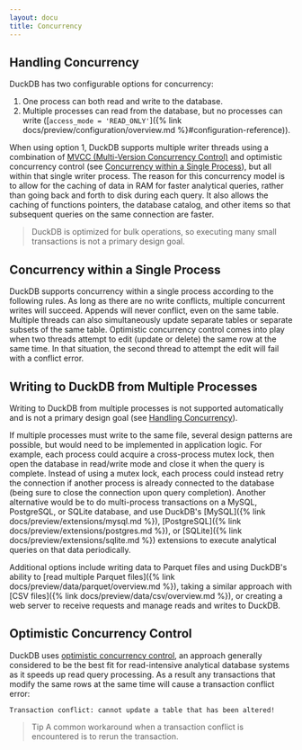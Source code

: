```yaml
---
layout: docu
title: Concurrency
---
```


## Handling Concurrency

DuckDB has two configurable options for concurrency:

1. One process can both read and write to the database.
2. Multiple processes can read from the database, but no processes can write ([`access_mode = 'READ_ONLY'`]({% link docs/preview/configuration/overview.md %}#configuration-reference)).

When using option 1, DuckDB supports multiple writer threads using a combination of [MVCC (Multi-Version Concurrency Control)](https://en.wikipedia.org/wiki/Multiversion_concurrency_control) and optimistic concurrency control (see [Concurrency within a Single Process](#concurrency-within-a-single-process)), but all within that single writer process. The reason for this concurrency model is to allow for the caching of data in RAM for faster analytical queries, rather than going back and forth to disk during each query. It also allows the caching of functions pointers, the database catalog, and other items so that subsequent queries on the same connection are faster.

> DuckDB is optimized for bulk operations, so executing many small transactions is not a primary design goal.

## Concurrency within a Single Process

DuckDB supports concurrency within a single process according to the following rules. As long as there are no write conflicts, multiple concurrent writes will succeed. Appends will never conflict, even on the same table. Multiple threads can also simultaneously update separate tables or separate subsets of the same table. Optimistic concurrency control comes into play when two threads attempt to edit (update or delete) the same row at the same time. In that situation, the second thread to attempt the edit will fail with a conflict error.

## Writing to DuckDB from Multiple Processes

Writing to DuckDB from multiple processes is not supported automatically and is not a primary design goal (see [Handling Concurrency](#handling-concurrency)).

If multiple processes must write to the same file, several design patterns are possible, but would need to be implemented in application logic. For example, each process could acquire a cross-process mutex lock, then open the database in read/write mode and close it when the query is complete. Instead of using a mutex lock, each process could instead retry the connection if another process is already connected to the database (being sure to close the connection upon query completion). Another alternative would be to do multi-process transactions on a MySQL, PostgreSQL, or SQLite database, and use DuckDB's [MySQL]({% link docs/preview/extensions/mysql.md %}), [PostgreSQL]({% link docs/preview/extensions/postgres.md %}), or [SQLite]({% link docs/preview/extensions/sqlite.md %}) extensions to execute analytical queries on that data periodically.

Additional options include writing data to Parquet files and using DuckDB's ability to [read multiple Parquet files]({% link docs/preview/data/parquet/overview.md %}), taking a similar approach with [CSV files]({% link docs/preview/data/csv/overview.md %}), or creating a web server to receive requests and manage reads and writes to DuckDB.

## Optimistic Concurrency Control

DuckDB uses [optimistic concurrency control](https://en.wikipedia.org/wiki/Optimistic_concurrency_control), an approach generally considered to be the best fit for read-intensive analytical database systems as it speeds up read query processing. As a result any transactions that modify the same rows at the same time will cause a transaction conflict error:

```console
Transaction conflict: cannot update a table that has been altered!
```

> Tip A common workaround when a transaction conflict is encountered is to rerun the transaction.
